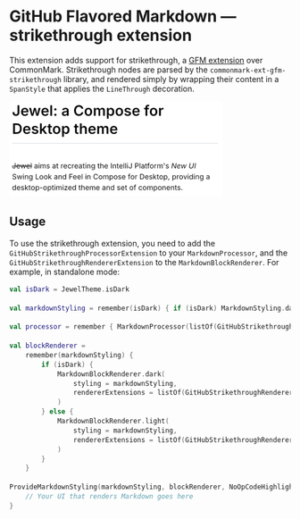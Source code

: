 # GitHub Flavored Markdown — strikethrough extension

This extension adds support for strikethrough,
a [GFM extension](https://github.github.com/gfm/#strikethrough-extension-) over
CommonMark. Strikethrough nodes are parsed by the `commonmark-ext-gfm-strikethrough` library, and rendered simply by
wrapping their content in a `SpanStyle` that applies the `LineThrough` decoration.

![Screenshot of a strikethrough](../../../art/docs/gfm-strikethrough.png)

## Usage

To use the strikethrough extension, you need to add the `GitHubStrikethroughProcessorExtension` to your
`MarkdownProcessor`, and the
`GitHubStrikethroughRendererExtension` to the `MarkdownBlockRenderer`. For example, in standalone mode:

```kotlin
val isDark = JewelTheme.isDark

val markdownStyling = remember(isDark) { if (isDark) MarkdownStyling.dark() else MarkdownStyling.light() }

val processor = remember { MarkdownProcessor(listOf(GitHubStrikethroughProcessorExtension)) }

val blockRenderer =
    remember(markdownStyling) {
        if (isDark) {
            MarkdownBlockRenderer.dark(
                styling = markdownStyling,
                rendererExtensions = listOf(GitHubStrikethroughRendererExtension),
            )
        } else {
            MarkdownBlockRenderer.light(
                styling = markdownStyling,
                rendererExtensions = listOf(GitHubStrikethroughRendererExtension),
            )
        }
    }

ProvideMarkdownStyling(markdownStyling, blockRenderer, NoOpCodeHighlighter) {
    // Your UI that renders Markdown goes here
}
```
